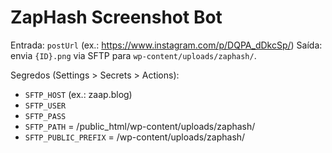 # ZapHash Screenshot Bot

Entrada: `postUrl` (ex.: https://www.instagram.com/p/DQPA_dDkcSp/)
Saída: envia `{ID}.png` via SFTP para `wp-content/uploads/zaphash/`.

Segredos (Settings > Secrets > Actions):
- `SFTP_HOST` (ex.: zaap.blog)
- `SFTP_USER`
- `SFTP_PASS`
- `SFTP_PATH` = /public_html/wp-content/uploads/zaphash/
- `SFTP_PUBLIC_PREFIX` = /wp-content/uploads/zaphash/

